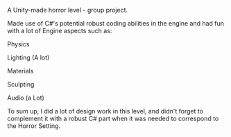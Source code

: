 A Unity-made horror level - group project.

Made use of C#'s potential robust coding abilities in the engine and had fun with a lot of Engine aspects such as:

Physics

Lighting (A lot)

Materials

Sculpting

Audio (a Lot)

To sum up, I did a lot of design work in this level, and didn't forget to complement it with a robust C# part when it was needed to correspond to the Horror Setting.
